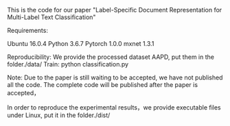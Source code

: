 This is the code for our paper "Label-Specific Document Representation for Multi-Label Text Classification" 

Requirements:

  Ubuntu 16.0.4
  Python 3.6.7
  Pytorch 1.0.0
  mxnet 1.3.1
  
Reproducibility: We provide the processed dataset AAPD, put them in the folder./data/
Train: python classification.py

Note: Due to the paper is still waiting to be accepted, we have not published all the code. 
The complete code will be published after the paper is accepted，

In order to reproduce the experimental results，we provide executable files under Linux, put it in the folder./dist/
